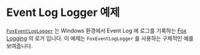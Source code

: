 # Event Log Logger 예제

[`FoxEventLogLogger`](https://neodeex.github.io/doc/core/logging/eventloglogger/) 는 Windows 환경에서 Event Log 에 로그를 기록하는 [Fox Logging](https://neodeex.github.io/doc/core/logging/) 의 로거 입니다. 이 예제는 `FoxEventLogLogger` 를 사용하는 구체적인 예를 보여줍니다.
